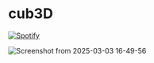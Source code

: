 # cub3D  
[![Spotify](https://img.shields.io/badge/Listen_on-Spotify-1DB954?style=for-the-badge&logo=spotify)](https://open.spotify.com/track/2x1n4oRYr2Ug6XfeOeO6Fl?si=eb44328506f145cf)

![Screenshot from 2025-03-03 16-49-56](https://github.com/user-attachments/assets/7f93d294-f7b4-4b83-95fa-a13d51278f86)
